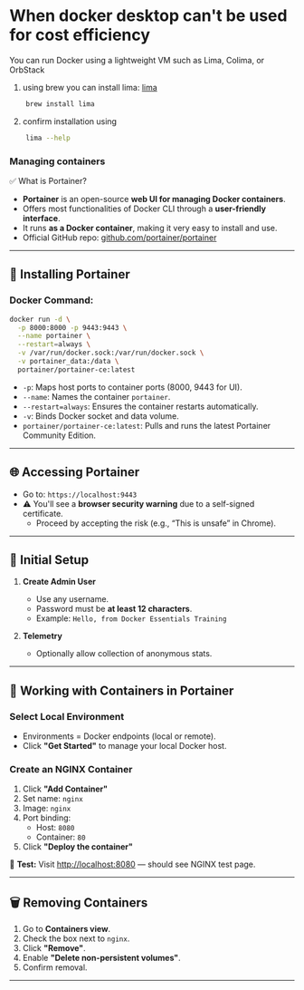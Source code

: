 # When docker desktop can't be used for cost efficiency

You can run Docker using a lightweight VM such as Lima, Colima, or OrbStack

1. using brew you can install lima: [lima](https://github.com/lima-vm/lima)
```bash
    brew install lima
```

2. confirm installation using 
```bash
    lima --help
```


### Managing containers

✅ What is Portainer?

- **Portainer** is an open-source **web UI for managing Docker containers**.
- Offers most functionalities of Docker CLI through a **user-friendly interface**.
- It runs **as a Docker container**, making it very easy to install and use.
- Official GitHub repo: [github.com/portainer/portainer](https://github.com/portainer/portainer)

---

## 🚀 Installing Portainer

### Docker Command:
```bash
docker run -d \
  -p 8000:8000 -p 9443:9443 \
  --name portainer \
  --restart=always \
  -v /var/run/docker.sock:/var/run/docker.sock \
  -v portainer_data:/data \
  portainer/portainer-ce:latest
```

- `-p`: Maps host ports to container ports (8000, 9443 for UI).
- `--name`: Names the container `portainer`.
- `--restart=always`: Ensures the container restarts automatically.
- `-v`: Binds Docker socket and data volume.
- `portainer/portainer-ce:latest`: Pulls and runs the latest Portainer Community Edition.

---

## 🌐 Accessing Portainer

- Go to: `https://localhost:9443`
- ⚠️ You'll see a **browser security warning** due to a self-signed certificate.
  - Proceed by accepting the risk (e.g., “This is unsafe” in Chrome).

---

## 👤 Initial Setup

1. **Create Admin User**
   - Use any username.
   - Password must be **at least 12 characters**.
   - Example: `Hello, from Docker Essentials Training`

2. **Telemetry**
   - Optionally allow collection of anonymous stats.

---

## 🔧 Working with Containers in Portainer

### Select Local Environment
- Environments = Docker endpoints (local or remote).
- Click **"Get Started"** to manage your local Docker host.

### Create an NGINX Container

1. Click **"Add Container"**
2. Set name: `nginx`
3. Image: `nginx`
4. Port binding:
   - Host: `8080`
   - Container: `80`
5. Click **"Deploy the container"**

🧪 **Test:** Visit [http://localhost:8080](http://localhost:8080) — should see NGINX test page.

---

## 🗑️ Removing Containers

1. Go to **Containers view**.
2. Check the box next to `nginx`.
3. Click **"Remove"**.
4. Enable **"Delete non-persistent volumes"**.
5. Confirm removal.

---
